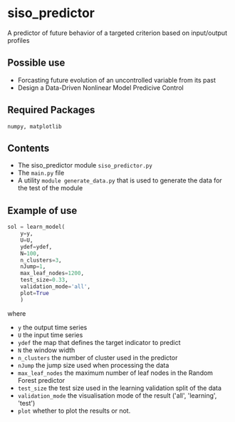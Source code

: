 # siso_predictor
A predictor of future behavior of a targeted criterion based on input/output profiles
## Possible use
- Forcasting future evolution of an uncontrolled variable from its past 
- Design a Data-Driven Nonlinear Model Predicive Control
## Required Packages
```numpy, matplotlib```
## Contents
- The siso_predictor module ```siso_predictor.py```
- The ```main.py``` file  
- A utility ```module generate_data.py``` that is used to generate the data for the test of the module
## Example of use
```python
sol = learn_model(
    y=y,
    U=U,
    ydef=ydef,
    N=100,
    n_clusters=3,
    nJump=1,
    max_leaf_nodes=1200,
    test_size=0.33,
    validation_mode='all',
    plot=True
    )
```
where
- ```y``` the output time series 
- ```U``` the input time series 
- ```ydef``` the map that defines the target indicator to predict 
- ```N``` the window width 
- ```n_clusters``` the number of cluster used in the predictor
- ```nJump``` the jump size used when processing the data 
- ```max_leaf_nodes``` the maximum number of leaf nodes in the Random Forest predictor
- ```test_size``` the test size used in the learning validation split of the data
- ```validation_mode``` the visualisation mode of the result ('all', 'learning', 'test')
- ```plot``` whether to plot the results or not. 
